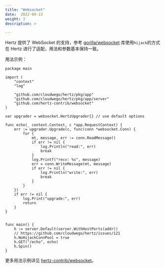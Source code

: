 ```yaml
---
title: "Websocket"
date:  2022-09-13
weight: 3
description: >

---
```

Hertz 提供了 WebSocket 的支持，参考 [gorilla/websocket](http://github.com/gorilla/websocket) 库使用`hijack`的方式在 Hertz 进行了适配，用法和参数基本保持一致。

用法示例：
```
package main

import (
	"context"
	"log"

	"github.com/cloudwego/hertz/pkg/app"
	"github.com/cloudwego/hertz/pkg/app/server"
	"github.com/hertz-contrib/websocket"
)

var upgrader = websocket.HertzUpgrader{} // use default options

func echo(_ context.Context, c *app.RequestContext) {
	err := upgrader.Upgrade(c, func(conn *websocket.Conn) {
		for {
			mt, message, err := conn.ReadMessage()
			if err != nil {
				log.Println("read:", err)
				break
			}
			log.Printf("recv: %s", message)
			err = conn.WriteMessage(mt, message)
			if err != nil {
				log.Println("write:", err)
				break
			}
		}
	})
	if err != nil {
		log.Print("upgrade:", err)
		return
	}
}


func main() {
	h := server.Default(server.WithHostPorts(addr))
	// https://github.com/cloudwego/hertz/issues/121
	h.NoHijackConnPool = true
	h.GET("/echo", echo)
	h.Spin()
}

```
更多用法示例详见 [hertz-contrib/websocket](https://github.com/hertz-contrib/websocket)。

